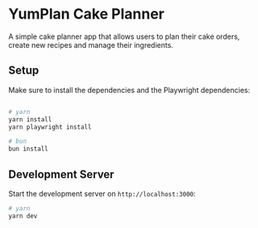 # YumPlan Cake Planner

A simple cake planner app that allows users to plan their cake orders, create new recipes and manage their ingredients.

## Setup

Make sure to install the dependencies and the Playwright dependencies:

```bash

# yarn
yarn install
yarn playwright install

# bun
bun install
```

## Development Server

Start the development server on `http://localhost:3000`:

```bash
# yarn
yarn dev
```
